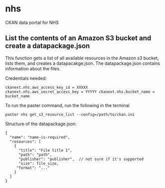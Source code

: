 # nhs

CKAN data portal for NHS

## List the contents of an Amazon S3 bucket and create a datapackage.json

This function gets a list of all available resources in the Amazon s3 bucket, lists them, and creates a datapacakge.json. The datapackage.json contains information about the files.

Credentials needed:

`
ckanext.nhs.aws_access_key_id = XXXXX
ckanext.nhs.aws_secret_access_key = YYYYY
ckanext.nhs.bucket_name = bucket_name
`

To run the paster command, run the following in the terminal

`
paster nhs get_s3_resource_list --config=/path/to/ckan.ini
`

Structure of the datapackage.json:

```
{
  "name": "name-is-required",
  "resources": [
    {
      "title": "File title 1",
      "path": "path",
      "publisher": "publisher",  // not sure if it's supported
      "size": file_size,
     "format": "..."
    }
  ]
}
```
